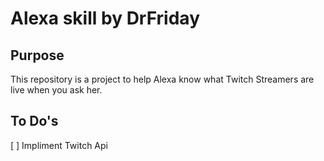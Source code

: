 <h1>Alexa skill by DrFriday </h1>

<h2>Purpose</h2>
This repository is a project to help Alexa know what Twitch Streamers are live when you ask her. 

<h2>To Do's</h2>
[ ] Impliment Twitch Api

